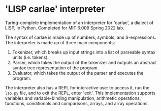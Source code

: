 # 'LISP carlae' interpreter
Turing-complete implementation of an interpreter for 'carlae', a dialect of LISP, in Python. Completed for MIT 6.009 Spring 2022 lab.

The syntax of carlae is made up of numbers, symbols, and S-expressions. The interpreter is made up of three main components:
1. Tokenizer, which breaks up input strings into a list of parseable syntax units (i.e. tokens).
2. Parser, which takes the output of the tokenizer and outputs an abstract syntax tree representation of the program.
3. Evaluator, which takes the output of the parser and executes the program.

The interpreter also has a REPL for interactive use: to access it, run the `lab.py` file, and to exit the REPL, enter 'exit'. This implementation supports variables and variable-binding manipulation, arithmetic operations, functions, conditionals and comparisons, arrays, and array operations. 
